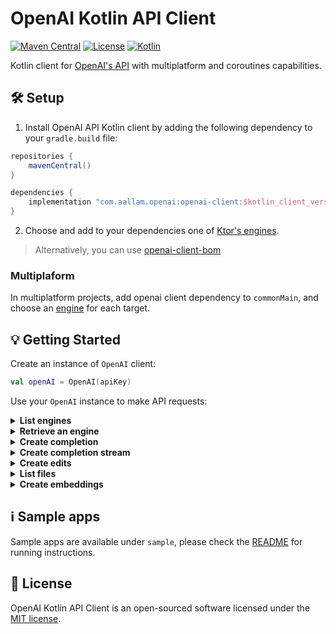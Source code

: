 # OpenAI Kotlin API Client

[![Maven Central](https://img.shields.io/maven-central/v/com.aallam.openai/openai-client?color=blue&label=Download)](https://search.maven.org/artifact/com.aallam.openai/openai-client)
[![License](https://img.shields.io/github/license/Aallam/openai-kotlin?color=yellow)](LICENSE.md)
[![Kotlin](https://img.shields.io/badge/kotlin-1.7.0-blue.svg?logo=kotlin)](https://kotlinlang.org/docs/releases.html#release-details)

Kotlin client for [OpenAI's API](https://beta.openai.com/docs/api-reference) with multiplatform and coroutines capabilities. 

## 🛠 Setup

1. Install OpenAI API Kotlin client by adding the following dependency to your `gradle.build` file:

```groovy
repositories {
    mavenCentral()
}

dependencies {
    implementation "com.aallam.openai:openai-client:$kotlin_client_version"
}
```
2. Choose and add to your dependencies one of [Ktor's engines](https://ktor.io/docs/http-client-engines.html).

> Alternatively, you can use [openai-client-bom](openai-client-bom/)

### Multiplaform
In multiplatform projects, add openai client dependency to `commonMain`, and choose an [engine](https://ktor.io/docs/http-client-engines.html) for each target.

## 💡 Getting Started

Create an instance of `OpenAI` client:
```kotlin
val openAI = OpenAI(apiKey)
```
Use your `OpenAI` instance to make API requests:

<details>
  <summary><strong>List engines</strong></summary>

```kotlin
val engines: List<Engine> = openAI.engines()
```
</details>

<details>
  <summary><strong>Retrieve an engine</strong></summary>

```kotlin
val engines: List<Engine> = openAI.engines()
```
</details>    
    
<details>
  <summary><strong>Create completion</strong></summary>

```kotlin
val completionRequest = CompletionRequest(
    prompt = "Somebody once told me the world is gonna roll me",
    echo = true
)
val completion: TextCompletion = openAI.completion(Ada, completionRequest)
```
</details>    
    
<details>
  <summary><strong>Create completion stream</strong></summary>

```kotlin
val completions: Flow<TextCompletion> = openAI.completions(Ada, completionRequest)
```
</details>     

<details>
  <summary><strong>Create edits</strong></summary>

```kotlin
val request = EditsRequest(
    input = "What day of the wek is it?",
    instruction = "Fix the spelling mistakes"
)
val edit = openAI.edit(EngineId("text-davinci-edit-001"), request)
```
</details>

<details>
  <summary><strong>List files</strong></summary>

````kotlin
val files = openAI.files()
````
</details>

<details>
  <summary><strong>Create embeddings</strong></summary>

````kotlin
val embeddings = openAI.embeddings(
    engineId = EngineId("text-similarity-babbage-001"),
    request = EmbeddingRequest(input = listOf("The food was delicious and the waiter..."))
)
````
</details>  

## ℹ️ Sample apps

Sample apps are available under `sample`, please check the [README](sample/README.md) for running instructions.

## 📄 License

OpenAI Kotlin API Client is an open-sourced software licensed under the [MIT license](LICENSE.md).
